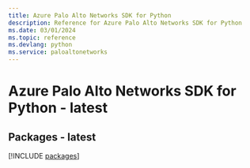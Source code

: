```yaml
---
title: Azure Palo Alto Networks SDK for Python
description: Reference for Azure Palo Alto Networks SDK for Python
ms.date: 03/01/2024
ms.topic: reference
ms.devlang: python
ms.service: paloaltonetworks
---
```

# Azure Palo Alto Networks SDK for Python - latest
## Packages - latest
[!INCLUDE [packages](palo-alto-networks-index.md)]